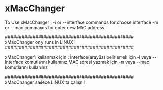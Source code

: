 # xMacChanger
To Use xMacChanger :
-i or --interface commands for choose interface
-m or --mac commands for enter new MAC address

###############################################
xMacChanger only runs in LİNUX !
###############################################

xMacChanger'ı kullanmak için :
İnterface(arayüz) belirlemek için -i veya --interface komutlarını kullanınız
MAC adresi yazmak için -m veya --mac komutlarını kullanınız

###############################################
xMacChanger sadece LİNUX'ta çalışır !

